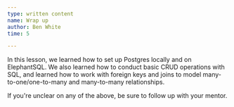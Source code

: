 ```yaml
---
type: written content
name: Wrap up
author: Ben White
time: 5

---
```


In this lesson, we learned how to set up Postgres locally and on ElephantSQL. We also learned how to conduct basic CRUD operations with SQL, and learned how to work with foreign keys and joins to model many-to-one/one-to-many and many-to-many relationships.

If you're unclear on any of the above, be sure to follow up with your mentor.

